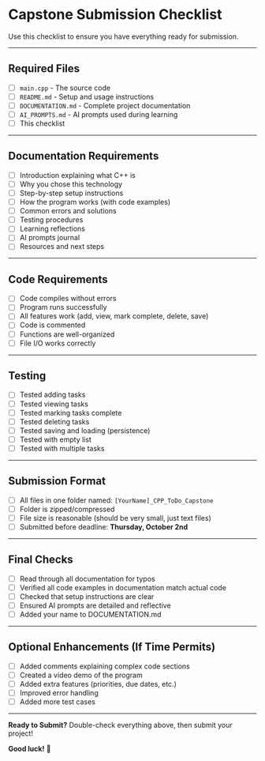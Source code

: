 # Capstone Submission Checklist

Use this checklist to ensure you have everything ready for submission.

---

## Required Files

- [ ] `main.cpp` - The source code
- [ ] `README.md` - Setup and usage instructions
- [ ] `DOCUMENTATION.md` - Complete project documentation
- [ ] `AI_PROMPTS.md` - AI prompts used during learning
- [ ] This checklist

---

## Documentation Requirements

- [ ] Introduction explaining what C++ is
- [ ] Why you chose this technology
- [ ] Step-by-step setup instructions
- [ ] How the program works (with code examples)
- [ ] Common errors and solutions
- [ ] Testing procedures
- [ ] Learning reflections
- [ ] AI prompts journal
- [ ] Resources and next steps

---

## Code Requirements

- [ ] Code compiles without errors
- [ ] Program runs successfully
- [ ] All features work (add, view, mark complete, delete, save)
- [ ] Code is commented
- [ ] Functions are well-organized
- [ ] File I/O works correctly

---

## Testing

- [ ] Tested adding tasks
- [ ] Tested viewing tasks
- [ ] Tested marking tasks complete
- [ ] Tested deleting tasks
- [ ] Tested saving and loading (persistence)
- [ ] Tested with empty list
- [ ] Tested with multiple tasks

---

## Submission Format

- [ ] All files in one folder named: `[YourName]_CPP_ToDo_Capstone`
- [ ] Folder is zipped/compressed
- [ ] File size is reasonable (should be very small, just text files)
- [ ] Submitted before deadline: **Thursday, October 2nd**

---

## Final Checks

- [ ] Read through all documentation for typos
- [ ] Verified all code examples in documentation match actual code
- [ ] Checked that setup instructions are clear
- [ ] Ensured AI prompts are detailed and reflective
- [ ] Added your name to DOCUMENTATION.md

---

## Optional Enhancements (If Time Permits)

- [ ] Added comments explaining complex code sections
- [ ] Created a video demo of the program
- [ ] Added extra features (priorities, due dates, etc.)
- [ ] Improved error handling
- [ ] Added more test cases

---

**Ready to Submit?** Double-check everything above, then submit your project!

**Good luck!** 🚀
